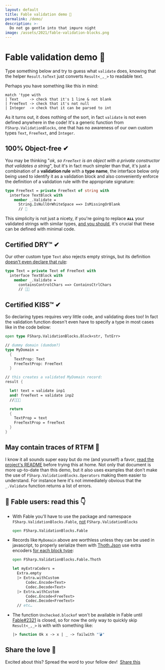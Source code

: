 ```yaml
---
layout: default
title: Fable validation demo 💙
permalink: /demo/
description: >-
  Do not go gentle into that impure night
image: /assets/2021/fable-validation-blocks.png
---
```


# Fable validation demo 💙

Type something below and try to guess what `validate` does, knowing that the helper `Result.toText` just converts `Result<_,_>` to readable text.
<div class="object-container">
    <object type="text/html" data="https://validation-blocks-fable.herokuapp.com/"></object>
</div>

Perhaps you have something like this in mind:

```
match 'type with
| Text     -> check that it's 1 line & not blank
| FreeText -> check that it's not null
| Integer  -> check that it can be parsed to int
```

As it turns out, it does nothing of the sort, in fact `validate` is not even defined anywhere in the code! It's a generic function from `FSharp.ValidationBlocks`, one that has no awareness of our own custom types `Text`, `FreeText`, and `Integer`.

## 100% Object-free ✔

You may be thinking "*ok, so `FreeText` is an object with a private constructor that validates a string*", but it's in fact much simpler than that, it's just a combination of a **validation rule** with a **type name**, the interface below only being used to identify it as a validation block and also conveniently enforce the definition of a validation rule with the appropriate signature:

```fsharp
type FreeText = private FreeText of string with
  interface TextBlock with
    member _.Validate =
      String.IsNullOrWhiteSpace ==> IsMissingOrBlank
      // 🤯
```

This simplicity is not just a nicety, if you're going to replace **ᴀʟʟ** your validated strings with similar types, [and you should](https://impure.fun/fun/2020/03/04/these-arent-the-types/), it's crucial that these can be defined with minimal code.

## Certified DRY™ ✔

Our other custom type `Text` also rejects empty strings, but its definition <u>doesn't even declare that rule</u>:

```fsharp
type Text = private Text of FreeText with
  interface TextBlock with
    member _.Validate =
      containsControlChars ==> ContainsCtrlChars
      // 🤯🤯
```

## Certified KISS™ ✔

So declaring types requires very little code, and validating does too! In fact the validation function doesn't even have to specify a type in most cases like in the code below:

```fsharp
open type FSharp.ValidationBlocks.Block<str, TxtErr>

// dummy domain (dumdom?)
type MyDomain =
  {
    TextProp: Text
    FreeTextProp: FreeText
  }

// this creates a validated MyDomain record:
result {

  let! text = validate inp1
  and! freeText = validate inp2
  //🤯🤯🤯

  return
  {
    TextProp = text
    FreeTextProp = freeText
  }
}
```

## May contain traces of RTFM 📖

I know it all sounds super easy but do me (and yourself) a favor, [read the project's README](https://github.com/lfr/FSharp.ValidationBlocks) before trying this at home. Not only that document is more up-to-date than this demo, but it also uses examples that don't make the use of `FSharp.ValidationBlocks.Operators` making them easier to understand. For instance here it's not immediately obvious that the `_.Validate` function returns a list of errors.

## 🚨 Fable users: read this 👇

* With Fable you'll have to use the package and namespace `FSharp.ValidationBlocks.Fable`, <u>not</u> `FSharp.ValidationBlocks`
  ```fsharp
  open FSharp.ValidationBlocks.Fable
  ```
* Records like `MyDomain` above are worthless unless they can be used in javascript, to properly serialize them with [Thoth.Json](https://thoth-org.github.io/Thoth.Json/) use extra encoders <u>for each block type</u>:
  ```fsharp
  open FSharp.ValidationBlocks.Fable.Thoth

  let myExtraCoders =
    Extra.empty
    |> Extra.withCustom
        Codec.Encode<Text>
        Codec.Decode<Text>
    |> Extra.withCustom
        Codec.Encode<FreeText>
        Codec.Decode<FreeText>
    // etc…
  ```

* The function `Unchecked.blockof` won't be available in Fable until [Fable#2321](https://github.com/fable-compiler/Fable/issues/2321) is closed, so for now the only way to quickly skip `Result<_,_>` is with with something like:
  ```fsharp
  |> function Ok x -> x | _ -> failwith "💣"
  ```

## Share the love 💙

Excited about this? Spread the word to your fellow dev!&nbsp;
<a class="twitter-share-button"
  href="https://twitter.com/intent/tweet"
  data-url="https://impure.fun/FSharp.ValidationBlocks/demo/"
  data-related="luislikeiewis"
  data-size="large">
  Share this
</a>